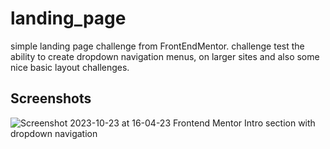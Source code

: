 # landing_page
simple landing page challenge from FrontEndMentor.
challenge test the ability to create dropdown navigation menus, on larger sites and also some nice basic layout challenges.
## Screenshots
![Screenshot 2023-10-23 at 16-04-23 Frontend Mentor Intro section with dropdown navigation](https://github.com/zablon-oigo/landing_page/assets/143833326/59802835-191e-4428-9eba-bfaec3f8beba)
